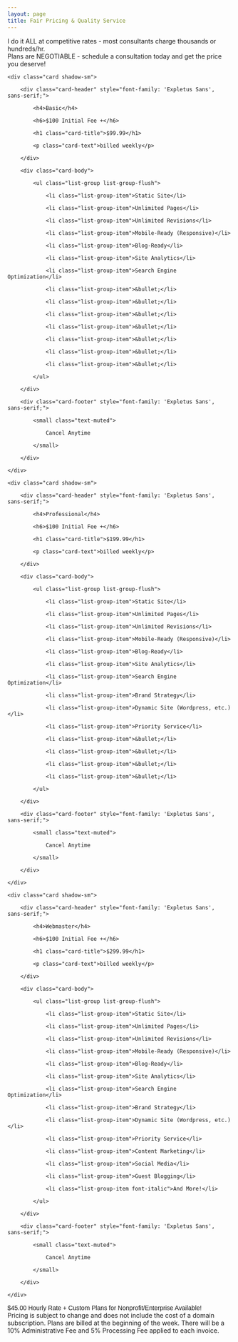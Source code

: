 ```yaml
---
layout: page
title: Fair Pricing & Quality Service
---
```


<div class="text-center mt-4">I do it ALL at competitive rates - most consultants charge thousands or hundreds/hr.</div>

<div class="text-center">Plans are NEGOTIABLE - schedule a consultation today and get the price you deserve!</div>


<div class="card-deck text-center mt-5">

    <div class="card shadow-sm">

        <div class="card-header" style="font-family: 'Expletus Sans', sans-serif;">

            <h4>Basic</h4>

            <h6>$100 Initial Fee +</h6>

            <h1 class="card-title">$99.99</h1>

            <p class="card-text">billed weekly</p>

        </div>

        <div class="card-body">

            <ul class="list-group list-group-flush">

                <li class="list-group-item">Static Site</li>

                <li class="list-group-item">Unlimited Pages</li>

                <li class="list-group-item">Unlimited Revisions</li>

                <li class="list-group-item">Mobile-Ready (Responsive)</li>

                <li class="list-group-item">Blog-Ready</li>

                <li class="list-group-item">Site Analytics</li>

                <li class="list-group-item">Search Engine Optimization</li>

                <li class="list-group-item">&bullet;</li>

                <li class="list-group-item">&bullet;</li>

                <li class="list-group-item">&bullet;</li>

                <li class="list-group-item">&bullet;</li>

                <li class="list-group-item">&bullet;</li>

                <li class="list-group-item">&bullet;</li>

                <li class="list-group-item">&bullet;</li>

            </ul>

        </div>

        <div class="card-footer" style="font-family: 'Expletus Sans', sans-serif;">

            <small class="text-muted">
            
                Cancel Anytime
            
            </small>

        </div>

    </div>

    <div class="card shadow-sm">

        <div class="card-header" style="font-family: 'Expletus Sans', sans-serif;">

            <h4>Professional</h4>

            <h6>$100 Initial Fee +</h6>

            <h1 class="card-title">$199.99</h1>

            <p class="card-text">billed weekly</p>

        </div>

        <div class="card-body">

            <ul class="list-group list-group-flush">

                <li class="list-group-item">Static Site</li>

                <li class="list-group-item">Unlimited Pages</li>

                <li class="list-group-item">Unlimited Revisions</li>

                <li class="list-group-item">Mobile-Ready (Responsive)</li>

                <li class="list-group-item">Blog-Ready</li>

                <li class="list-group-item">Site Analytics</li>

                <li class="list-group-item">Search Engine Optimization</li>

                <li class="list-group-item">Brand Strategy</li>

                <li class="list-group-item">Dynamic Site (Wordpress, etc.)</li>

                <li class="list-group-item">Priority Service</li>

                <li class="list-group-item">&bullet;</li>

                <li class="list-group-item">&bullet;</li>

                <li class="list-group-item">&bullet;</li>

                <li class="list-group-item">&bullet;</li>

            </ul>

        </div>

        <div class="card-footer" style="font-family: 'Expletus Sans', sans-serif;">

            <small class="text-muted">
            
                Cancel Anytime
            
            </small>

        </div>

    </div>

    <div class="card shadow-sm">

        <div class="card-header" style="font-family: 'Expletus Sans', sans-serif;">

            <h4>Webmaster</h4>

            <h6>$100 Initial Fee +</h6>

            <h1 class="card-title">$299.99</h1>

            <p class="card-text">billed weekly</p>

        </div>

        <div class="card-body">

            <ul class="list-group list-group-flush">

                <li class="list-group-item">Static Site</li>

                <li class="list-group-item">Unlimited Pages</li>

                <li class="list-group-item">Unlimited Revisions</li>

                <li class="list-group-item">Mobile-Ready (Responsive)</li>

                <li class="list-group-item">Blog-Ready</li>

                <li class="list-group-item">Site Analytics</li>

                <li class="list-group-item">Search Engine Optimization</li>

                <li class="list-group-item">Brand Strategy</li>

                <li class="list-group-item">Dynamic Site (Wordpress, etc.)</li>

                <li class="list-group-item">Priority Service</li>

                <li class="list-group-item">Content Marketing</li>

                <li class="list-group-item">Social Media</li>

                <li class="list-group-item">Guest Blogging</li>

                <li class="list-group-item font-italic">And More!</li>

            </ul>

        </div>

        <div class="card-footer" style="font-family: 'Expletus Sans', sans-serif;">

            <small class="text-muted">
            
                Cancel Anytime
            
            </small>

        </div>

    </div>

</div>

<div class="text-center mt-4" style="font-family: 'Expletus Sans', sans-serif;">$45.00 Hourly Rate + Custom Plans for Nonprofit/Enterprise Available!</div>

<div class="text-center mt-4">Pricing is subject to change and does not include the cost of a domain subscription. Plans are billed at the beginning of the week. There will be a <span class="font-weight-bold">10% Administrative Fee</span> and <span class="font-weight-bold">5% Processing Fee</span> applied to each invoice.</div>
